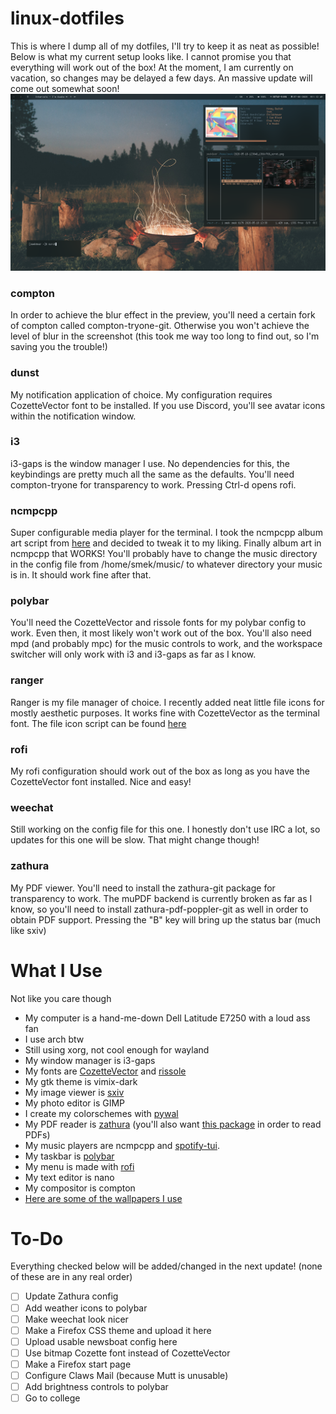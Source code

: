 # linux-dotfiles
This is where I dump all of my dotfiles, I'll try to keep it as neat as possible!
Below is what my current setup looks like. I cannot promise you that everything will work out of the box!
At the moment, I am currently on vacation, so changes may be delayed a few days. An massive update will come out somewhat soon!
![alt text lol](https://raw.githubusercontent.com/Liverbrain/linux-dotfiles/master/2020-07-06-111209_1366x768_scrot.png) <br />

### compton
In order to achieve the blur effect in the preview, you'll need a certain fork of compton called compton-tryone-git. Otherwise you won't achieve the level of blur in the screenshot (this took me way too long to find out, so I'm saving you the trouble!)
### dunst
My notification application of choice. My configuration requires CozetteVector font to be installed. If you use Discord, you'll see avatar icons within the notification window.
### i3
i3-gaps is the window manager I use. No dependencies for this, the keybindings are pretty much all the same as the defaults. You'll need compton-tryone for transparency to work. Pressing Ctrl-d opens rofi.
### ncmpcpp
Super configurable media player for the terminal. I took the ncmpcpp album art script from [here](https://github.com/alnj/ncmpcpp-ueberzug) and decided to tweak it to my liking. Finally album art in ncmpcpp that WORKS!
You'll probably have to change the music directory in the config file from /home/smek/music/ to whatever directory your music is in. It should work fine after that.
### polybar
You'll need the CozetteVector and rissole fonts for my polybar config to work. Even then, it most likely won't work out of the box. You'll also need mpd (and probably mpc) for the music controls to work, and the workspace switcher will only work with i3 and i3-gaps as far as I know.
### ranger
Ranger is my file manager of choice. I recently added neat little file icons for mostly aesthetic purposes. It works fine with CozetteVector as the terminal font. The file icon script can be found [here](https://github.com/alexanderjeurissen/ranger_devicons)
### rofi
My rofi configuration should work out of the box as long as you have the CozetteVector font installed. Nice and easy!
### weechat
Still working on the config file for this one. I honestly don't use IRC a lot, so updates for this one will be slow. That might change though!
### zathura
My PDF viewer. You'll need to install the zathura-git package for transparency to work. The muPDF backend is currently broken as far as I know, so you'll need to install zathura-pdf-poppler-git as well in order to obtain PDF support. Pressing the "B" key will bring up the status bar (much like sxiv)


# What I Use
Not like you care though
- My computer is a hand-me-down Dell Latitude E7250 with a loud ass fan
- I use arch btw
- Still using xorg, not cool enough for wayland
- My window manager is i3-gaps
- My fonts are [CozetteVector](https://github.com/slavfox/Cozette) and [rissole](https://addy-dclxvi.github.io/post/bitmap-fonts/)
- My gtk theme is vimix-dark
- My image viewer is [sxiv](https://github.com/muennich/sxiv)
- My photo editor is GIMP
- I create my colorschemes with [pywal](https://github.com/dylanaraps/pywal)
- My PDF reader is [zathura](https://aur.archlinux.org/packages/zathura-git/) (you'll also want [this package](https://aur.archlinux.org/packages/zathura-pdf-poppler-git/) in order to read PDFs)
- My music players are ncmpcpp and [spotify-tui](https://github.com/Rigellute/spotify-tui).
- My taskbar is [polybar](https://github.com/polybar/polybar)
- My menu is made with [rofi](https://github.com/davatorium/rofi)
- My text editor is nano
- My compositor is compton
- [Here are some of the wallpapers I use](https://imgur.com/a/3EoAx65)

# To-Do
Everything checked below will be added/changed in the next update! (none of these are in any real order)
- [ ] Update Zathura config
- [ ] Add weather icons to polybar
- [ ] Make weechat look nicer
- [ ] Make a Firefox CSS theme and upload it here
- [ ] Upload usable newsboat config here
- [ ] Use bitmap Cozette font instead of CozetteVector
- [ ] Make a Firefox start page
- [ ] Configure Claws Mail (because Mutt is unusable)
- [ ] Add brightness controls to polybar
- [ ] Go to college
